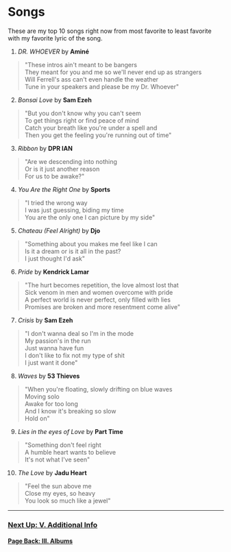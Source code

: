 # Songs

These are my top 10 songs right now from most favorite to least favorite with my favorite lyric of the song. 

1. _DR. WHOEVER_ by **Aminé** 
>"These intros ain't meant to be bangers  
>They meant for you and me so we'll never end up as strangers  
>Will Ferrell's ass can't even handle the weather  
>Tune in your speakers and please be my Dr. Whoever"

2. _Bonsai Love_ by **Sam Ezeh**
>"But you don't know why you can't seem  
>To get things right or find peace of mind  
>Catch your breath like you're under a spell and  
>Then you get the feeling you're running out of time"  

3. _Ribbon_ by **DPR IAN**
>"Are we descending into nothing  
>Or is it just another reason  
>For us to be awake?"  

4. _You Are the Right One_ by **Sports**
>"I tried the wrong way  
>I was just guessing, biding my time  
>You are the only one I can picture by my side"  

5. _Chateau (Feel Alright)_ by **Djo**
>"Something about you makes me feel like I can  
>Is it a dream or is it all in the past?  
>I just thought I'd ask"  

6. _Pride_ by **Kendrick Lamar**
>"The hurt becomes repetition, the love almost lost that  
>Sick venom in men and women overcome with pride  
>A perfect world is never perfect, only filled with lies  
>Promises are broken and more resentment come alive"  

7. _Crisis_ by **Sam Ezeh**
>"I don't wanna deal so I'm in the mode  
>My passion's in the run  
>Just wanna have fun  
>I don't like to fix not my type of shit  
>I just want it done"  

8. _Waves_ by **53 Thieves**
>"When you're floating, slowly drifting on blue waves  
>Moving solo  
>Awake for too long  
>And I know it's breaking so slow  
>Hold on"  

9. _Lies in the eyes of Love_ by **Part Time**
>"Something don't feel right  
>A humble heart wants to believe  
>It's not what I've seen"  

10. _The Love_ by **Jadu Heart**
>"Feel the sun above me  
>Close my eyes, so heavy  
>You look so much like a jewel"  

---

### [**Next Up: V. Additional Info**](https://eesa220.github.io/additional)
#### [**Page Back: III. Albums**](https://eesa220.github.io/albums)
